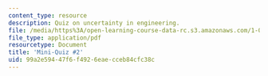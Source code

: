```yaml
---
content_type: resource
description: Quiz on uncertainty in engineering.
file: /media/https%3A/open-learning-course-data-rc.s3.amazonaws.com/1-010-uncertainty-in-engineering-fall-2008/99a2e59447f6f4926eaecceb84cfc38c_mini_quiz_2.pdf
file_type: application/pdf
resourcetype: Document
title: 'Mini-Quiz #2'
uid: 99a2e594-47f6-f492-6eae-cceb84cfc38c
---
```

